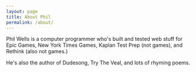 ```yaml
---
layout: page
title: About Phil
permalink: /about/
---
```


Phil Wells is a computer programmer who's built and tested web stuff for Epic Games, New York Times Games, Kaplan Test Prep (not games), and Rethink (also not games.)

He's also the author of Dudesong, Try The Veal, and lots of rhyming poems.